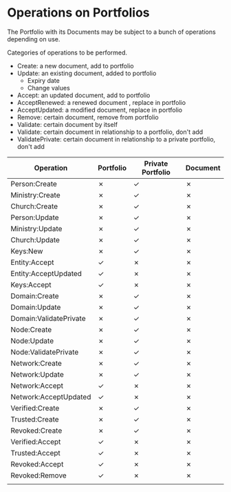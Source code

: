# Operations on Portfolios

The Portfolio with its Documents may be subject to a bunch of operations depending on use.

Categories of operations to be performed.

- Create: a new document, add to portfolio
- Update: an existing document, added to portfolio
  - Expiry date
  - Change values
- Accept: an updated document, add to portfolio
- AcceptRenewed: a renewed document , replace in portfolio
- AcceptUpdated: a modified document, replace in portfolio
- Remove: certain document, remove from portfolio
- Validate: certain document by itself
- Validate: certain document in relationship to a portfolio, don't add
- ValidatePrivate: certain document in relationship to a private portfolio, don't add

| Operation              | Portfolio | Private Portfolio | Document |
| ---------------------- | --------- | ----------------- | -------- |
| Person:Create          | ✗         | ✓                 | ✗        |
| Ministry:Create        | ✗         | ✓                 | ✗        |
| Church:Create          | ✗         | ✓                 | ✗        |
| Person:Update          | ✗         | ✓                 | ✗        |
| Ministry:Update        | ✗         | ✓                 | ✗        |
| Church:Update          | ✗         | ✓                 | ✗        |
| Keys:New               | ✗         | ✓                 | ✗        |
| Entity:Accept          | ✓         | ✗                 | ✗        |
| Entity:AcceptUpdated   | ✓         | ✗                 | ✗        |
| Keys:Accept            | ✓         | ✗                 | ✗        |
| Domain:Create          | ✗         | ✓                 | ✗        |
| Domain:Update          | ✗         | ✓                 | ✗        |
| Domain:ValidatePrivate | ✗         | ✓                 | ✗        |
| Node:Create            | ✗         | ✓                 | ✗        |
| Node:Update            | ✗         | ✓                 | ✗        |
| Node:ValidatePrivate   | ✗         | ✓                 | ✗        |
| Network:Create         | ✗         | ✓                 | ✗        |
| Network:Update         | ✗         | ✓                 | ✗        |
| Network:Accept         | ✓         | ✗                 | ✗        |
| Network:AcceptUpdated  | ✓         | ✗                 | ✗        |
| Verified:Create        | ✗         | ✓                 | ✗        |
| Trusted:Create         | ✗         | ✓                 | ✗        |
| Revoked:Create         | ✗         | ✓                 | ✗        |
| Verified:Accept        | ✓         | ✗                 | ✗        |
| Trusted:Accept         | ✓         | ✗                 | ✗        |
| Revoked:Accept         | ✓         | ✗                 | ✗        |
| Revoked:Remove         | ✓         | ✗                 | ✗        |
|                        |           |                   |          |

